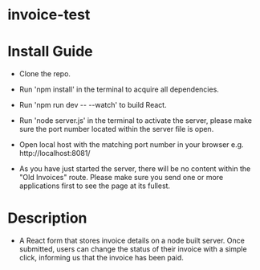# invoice-test

# Install Guide

- Clone the repo.

- Run 'npm install' in the terminal to acquire all dependencies.

- Run 'npm run dev -- --watch' to build React.

- Run 'node server.js' in the terminal to activate the server, please make sure the port number located within the server file is open.

- Open local host with the matching port number in your browser e.g. http://localhost:8081/

- As you have just started the server, there will be no content within the "Old Invoices" route. Please make sure you send one or more applications first to see the page at its fullest.

# Description

- A React form that stores invoice details on a node built server. Once submitted, users can change the status of their invoice with a simple click, informing us that the invoice has been paid.
